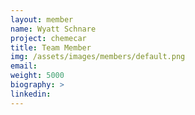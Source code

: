 ```yaml
---
layout: member
name: Wyatt Schnare
project: chemecar
title: Team Member
img: /assets/images/members/default.png
email:
weight: 5000
biography: >
linkedin:
---
```

